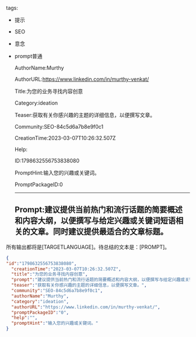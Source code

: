   tags: 
- 提示
- SEO
- 意念
- prompt普通

  AuthorName:Murthy

  AuthorURL:https://www.linkedin.com/in/murthy-venkat/

  Title:为您的业务寻找内容创意

  Category:ideation

  Teaser:获取有关你感兴趣的主题的详细信息，以便撰写文章。

  Community:SEO-84c5d6a7b8e9f0c1

  CreationTime:2023-03-07T10:26:32.507Z

  Help:

  ID:1798632556753838080

  PromptHint:输入您的兴趣或关键词。

  PromptPackageID:0

  ---

  ## Prompt:建议提供当前热门和流行话题的简要概述和内容大纲，以便撰写与给定兴趣或关键词短语相关的文章。同时建议提供最适合的文章标题。

所有输出都将是[TARGETLANGUAGE]。待总结的文本是：[PROMPT]。

  ```json
  {
  "id":"1798632556753838080",
    "creationTime":"2023-03-07T10:26:32.507Z",
    "title":"为您的业务寻找内容创意",
    "prompt":"建议提供当前热门和流行话题的简要概述和内容大纲，以便撰写与给定兴趣或关键词短语相关的文章。同时建议提供最适合的文章标题。\n\n所有输出都将是[TARGETLANGUAGE]。待总结的文本是：[PROMPT]。",
    "teaser":"获取有关你感兴趣的主题的详细信息，以便撰写文章。",
    "community":"SEO-84c5d6a7b8e9f0c1",
    "authorName":"Murthy",
    "category":"ideation",
    "authorURL":"https://www.linkedin.com/in/murthy-venkat/",
    "promptPackageID":"0",
    "help":"",
    "promptHint":"输入您的兴趣或关键词。"
  }
  ```
